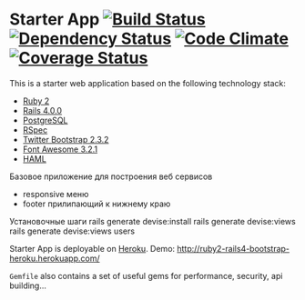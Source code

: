 Starter App [![Build Status](https://travis-ci.org/diowa/ruby2-rails4-bootstrap-heroku.png?branch=master)](https://travis-ci.org/diowa/ruby2-rails4-bootstrap-heroku) [![Dependency Status](https://gemnasium.com/diowa/ruby2-rails4-bootstrap-heroku.png)](https://gemnasium.com/diowa/ruby2-rails4-bootstrap-heroku) [![Code Climate](https://codeclimate.com/github/diowa/ruby2-rails4-bootstrap-heroku.png)](https://codeclimate.com/github/diowa/ruby2-rails4-bootstrap-heroku) [![Coverage Status](https://coveralls.io/repos/diowa/ruby2-rails4-bootstrap-heroku/badge.png?branch=master)](https://coveralls.io/r/diowa/ruby2-rails4-bootstrap-heroku)
===========

This is a starter web application based on the following technology stack:

* [Ruby 2][1]
* [Rails 4.0.0][2]
* [PostgreSQL][3]
* [RSpec][4]
* [Twitter Bootstrap 2.3.2][5]
* [Font Awesome 3.2.1][6]
* [HAML][7]

[1]: http://www.ruby-lang.org/en/
[2]: http://rubyonrails.org/
[3]: http://www.postgresql.org/
[4]: http://rspec.info/
[5]: http://twitter.github.com/bootstrap/
[6]: http://fontawesome.io/
[7]: http://haml.info/

Базовое приложение для построения веб сервисов
 - responsive меню
 - footer прилипающий к нижнему краю

Установочные шаги
rails generate devise:install
rails generate devise:views
rails generate devise:views users

Starter App is deployable on [Heroku](http://www.heroku.com/). Demo: http://ruby2-rails4-bootstrap-heroku.herokuapp.com/

```Gemfile``` also contains a set of useful gems for performance, security, api building...
